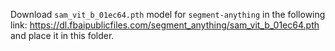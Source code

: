 Download `sam_vit_b_01ec64.pth` model for `segment-anything` in the following link:
https://dl.fbaipublicfiles.com/segment_anything/sam_vit_b_01ec64.pth
and place it in this folder.